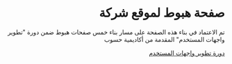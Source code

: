 <h1 dir="rtl">  صفحة هبوط لموقع شركة</h1>
<p dir="rtl">تم الاعتماد في بناء هذه الصفحة على مسار بناء خمس صفحات هبوط ضمن دورة "تطوير واجهات المستخدم" المقدمة من أكاديمية حسوب</p>

<div dir="rtl">
<a href="https://academy.hsoub.com/learn/front-end-web-development/">دورة تطوير واجهات المستخدم</a>
</div>
